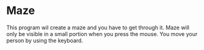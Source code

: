 # Maze
This program wil create a maze and you have to get through it.
Maze will only be visible in a small portion when you press the mouse.
You move your person by using the keyboard.
